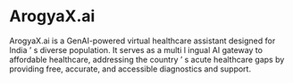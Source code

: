 # ArogyaX.ai
ArogyaX.ai is a GenAI-powered virtual healthcare assistant designed for India ’ s diverse population. It serves as a multi l ingual AI gateway to affordable healthcare, addressing the country ’ s acute healthcare gaps by providing free, accurate, and accessible diagnostics and support.
